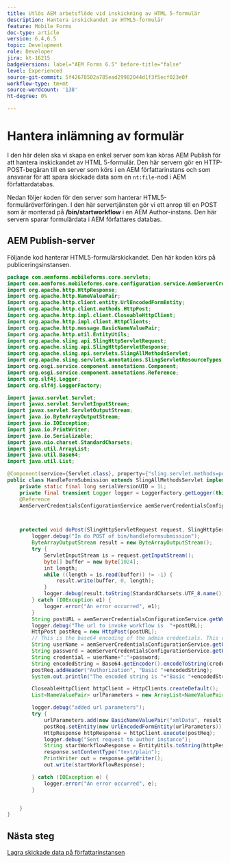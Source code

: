 ```yaml
---
title: Utlös AEM arbetsflöde vid inskickning av HTML 5-formulär
description: Hantera inskickandet av HTML5-formulär
feature: Mobile Forms
doc-type: article
version: 6.4,6.5
topic: Development
role: Developer
jira: kt-16215
badgeVersions: label="AEM Forms 6.5" before-title="false"
level: Experienced
source-git-commit: 5f42678502a785ead29982044d1f3f5ecf023e0f
workflow-type: tm+mt
source-wordcount: '138'
ht-degree: 0%

---
```


# Hantera inlämning av formulär

I den här delen ska vi skapa en enkel server som kan köras AEM Publish för att hantera inskickandet av HTML 5-formulär. Den här servern gör en HTTP-POST-begäran till en server som körs i en AEM författarinstans och som ansvarar för att spara skickade data som en `nt:file`-nod i AEM författardatabas.

Nedan följer koden för den server som hanterar HTML5-formuläröverföringen. I den här servertjänsten gör vi ett anrop till en POST som är monterad på **/bin/startworkflow** i en AEM Author-instans. Den här servern sparar formulärdata i AEM författares databas.


## AEM Publish-server

Följande kod hanterar HTML5-formulärskickandet. Den här koden körs på publiceringsinstansen.

```java
package com.aemforms.mobileforms.core.servlets;
import com.aemforms.mobileforms.core.configuration.service.AemServerCredentialsConfigurationService;
import org.apache.http.HttpResponse;
import org.apache.http.NameValuePair;
import org.apache.http.client.entity.UrlEncodedFormEntity;
import org.apache.http.client.methods.HttpPost;
import org.apache.http.impl.client.CloseableHttpClient;
import org.apache.http.impl.client.HttpClients;
import org.apache.http.message.BasicNameValuePair;
import org.apache.http.util.EntityUtils;
import org.apache.sling.api.SlingHttpServletRequest;
import org.apache.sling.api.SlingHttpServletResponse;
import org.apache.sling.api.servlets.SlingAllMethodsServlet;
import org.apache.sling.servlets.annotations.SlingServletResourceTypes;
import org.osgi.service.component.annotations.Component;
import org.osgi.service.component.annotations.Reference;
import org.slf4j.Logger;
import org.slf4j.LoggerFactory;

import javax.servlet.Servlet;
import javax.servlet.ServletInputStream;
import javax.servlet.ServletOutputStream;
import java.io.ByteArrayOutputStream;
import java.io.IOException;
import java.io.PrintWriter;
import java.io.Serializable;
import java.nio.charset.StandardCharsets;
import java.util.ArrayList;
import java.util.Base64;
import java.util.List;

@Component(service={Servlet.class}, property={"sling.servlet.methods=post", "sling.servlet.paths=/bin/handleformsubmission"})
public class HandleFormSubmission extends SlingAllMethodsServlet implements Serializable {
    private static final long serialVersionUID = 1L;
    private final transient Logger logger = LoggerFactory.getLogger(this.getClass());
    @Reference
    AemServerCredentialsConfigurationService aemServerCredentialsConfigurationService;



    protected void doPost(SlingHttpServletRequest request, SlingHttpServletResponse response) {
        logger.debug("In do POST of bin/handleformsubmission");
        ByteArrayOutputStream result = new ByteArrayOutputStream();
        try {
            ServletInputStream is = request.getInputStream();
            byte[] buffer = new byte[1024];
            int length;
            while ((length = is.read(buffer)) != -1) {
                result.write(buffer, 0, length);
            }
            logger.debug(result.toString(StandardCharsets.UTF_8.name()));
        } catch (IOException e1) {
            logger.error("An error occurred", e1);
        }
        String postURL = aemServerCredentialsConfigurationService.getWorkflowServer();
        logger.debug("The url to invoke workflow is  "+postURL);
        HttpPost postReq = new HttpPost(postURL);
        // This is the base64 encoding of the admin credentials. This call should be made over HTTPS in production scenarios to avoid leaking credentials.
        String userName = aemServerCredentialsConfigurationService.getUserName();
        String password = aemServerCredentialsConfigurationService.getPassword();
        String credential = userName+":"+password;
        String encodedString = Base64.getEncoder().encodeToString(credential.getBytes());
        postReq.addHeader("Authorization", "Basic "+encodedString);
        System.out.println("The encoded string is "+"Basic "+encodedString);

        CloseableHttpClient httpClient = HttpClients.createDefault();
        List<NameValuePair> urlParameters = new ArrayList<NameValuePair>();

        logger.debug("added url parameters");
        try {
            urlParameters.add(new BasicNameValuePair("xmlData", result.toString(StandardCharsets.UTF_8.name())));
            postReq.setEntity(new UrlEncodedFormEntity(urlParameters));
            HttpResponse httpResponse = httpClient.execute(postReq);
            logger.debug("Sent request to author instance");
            String startWorkflowResponse = EntityUtils.toString(httpResponse.getEntity());
            response.setContentType("text/plain");
            PrintWriter out = response.getWriter();
            out.write(startWorkflowResponse);

        } catch (IOException e) {
            logger.error("An error occurred", e);
        }


    }
}
```

## Nästa steg

[Lagra skickade data på författarinstansen](./author-servlet.md)
